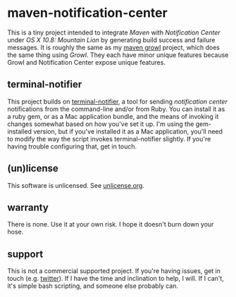 # maven-notification-center

This is a tiny project intended to integrate *Maven* with *Notification Center* under *OS X 10.8: Mountain Lion* by generating build success and failure messages. It is roughly the same as my [maven growl](http://geoffreywiseman.github.com/maven-growl/) project, which does the same thing using *Growl*. They each have minor unique features because Growl and Notification Center expose unique features.

## terminal-notifier

This project builds on [terminal-notifier](https://github.com/alloy/terminal-notifier), a tool for sending *notification center* notifications from the command-line and/or from Ruby. You can install it as a ruby gem, or as a Mac application bundle, and the means of invoking it changes somewhat based on how you've set it up. I'm using the gem-installed version, but if you've installed it as a Mac application, you'll need to modify the way the script invokes terminal-notifier slightly. If you're having trouble configuring that, get in touch.

## (un)license

This software is unlicensed. See [unlicense.org](http://unlicense.org).

## warranty

There is none. Use it at your own risk. I hope it doesn't burn down your hose.

## support

This is not a commercial supported project. If you're having issues, get in touch (e.g. [twitter](http://twitter.com/geoffreywiseman)). If I have the time and inclination to help, I will. If I can't, it's simple bash scripting, and someone else probably can.
